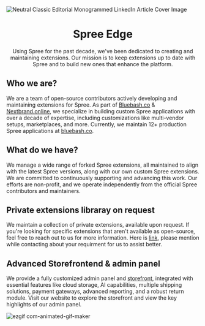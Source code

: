 ![Neutral Classic Editorial Monogrammed LinkedIn Article Cover Image](https://github.com/user-attachments/assets/fb90d59b-feb3-421e-a1cc-7ba0b4684b0c)



<p align="center">
  <h1 align="center">Spree Edge</h1>

  <p align="center">
 Using Spree for the past decade, we've been dedicated to creating and maintaining extensions. Our mission is to keep extensions up to date with Spree and to build new ones that enhance the platform.
    <br />
  </p>
</p>

## Who we are?
We are a team of open-source contributors actively developing and maintaining extensions for Spree. As part of [Bluebash.co](bluebash.co) & [Nextbrand.online](www.nextbrand.online), we specialize in building custom Spree applications with over a decade of expertise, including customizations like multi-vendor setups, marketplaces, and more. Currently, we maintain 12+ production Spree applications at [bluebash.co](www.bluebash.co).

## What do we have?
We manage a wide range of forked Spree extensions, all maintained to align with the latest Spree versions, along with our own custom Spree extensions. We are committed to continuously supporting and advancing this work. Our efforts are non-profit, and we operate independently from the official Spree contributors and maintainers.

## Private extensions libraray on request
We maintain a collection of private extensions, available upon request. If you're looking for specific extensions that aren't available as open-source, feel free to reach out to us for more information. Here is [link](https://www.bluebash.co/company/contact-us), please mention while contacting about your requirment for us to assist better.

## Advanced Storefrontend & admin panel 
We provide a fully customized admin panel and [storefront](https://demo.nextbrand.online/admin), integrated with essential features like cloud storage, AI capabilities, multiple shipping solutions, payment gateways, advanced reporting, and a robust return module. Visit our website to explore the storefront and view the key highlights of our admin panel.

![ezgif com-animated-gif-maker](https://github.com/user-attachments/assets/e566bda3-0f94-41d4-90e4-09915c9e9f49)

